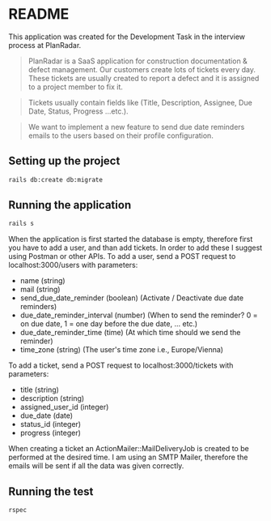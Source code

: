 # README

This application was created for the Development Task in the interview process at PlanRadar.

>PlanRadar is a SaaS application for construction documentation & defect management. Our customers create
lots of tickets every day. These tickets are usually created to report a defect and it is assigned to a project
member to fix it.

>Tickets usually contain fields like (Title, Description, Assignee, Due Date, Status, Progress ...etc.).

>We want to implement a new feature to send due date reminders emails to the users based on their profile
configuration.

## Setting up the project

```sh
rails db:create db:migrate
```

## Running the application

```sh
rails s
```

When the application is first started the database is empty, therefore first you have to add a user, and than add tickets.
In order to add these I suggest using Postman or other APIs.
To add a user, send a POST request to localhost:3000/users with parameters:
 - name (string)
 - mail (string)
 - send_due_date_reminder (boolean) (Activate / Deactivate due date reminders)
 - due_date_reminder_interval (number) (When to send the reminder? 0 = on due date, 1 = one day before the due date, ... etc.)
 - due_date_reminder_time (time) (At which time should we send the reminder)
 - time_zone (string) (The user's time zone i.e., Europe/Vienna)

 To add a ticket, send a POST request to localhost:3000/tickets with parameters:
 - title (string)
 - description (string)
 - assigned_user_id (integer)
 - due_date (date)
 - status_id (integer)
 - progress (integer)

When creating a ticket an ActionMailer::MailDeliveryJob is created to be performed at the desired time.
I am using an SMTP Mailer, therefore the emails will be sent if all the data was given correctly.

## Running the test

```sh
rspec
```


